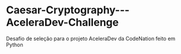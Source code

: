 # Caesar-Cryptography---AceleraDev-Challenge
Desafio de seleção para o projeto AceleraDev da CodeNation feito em Python

